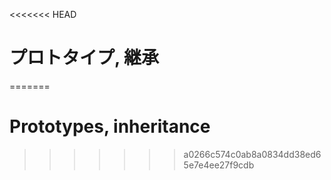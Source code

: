 <<<<<<< HEAD
# プロトタイプ, 継承
=======
# Prototypes, inheritance
>>>>>>> a0266c574c0ab8a0834dd38ed65e7e4ee27f9cdb
